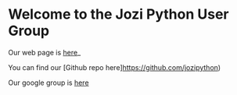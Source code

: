 # Welcome to the Jozi Python User Group




Our web page is [here](http://jozipython.github.io/webpage)_

You can find our [Github repo here]https://github.com/jozipython)


Our google group is [here](https://groups.google.com/forum/#!forum/gpugsa)

